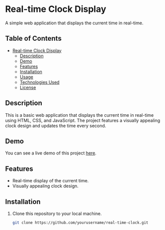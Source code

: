 # Real-time Clock Display

A simple web application that displays the current time in real-time.

## Table of Contents

- [Real-time Clock Display](#real-time-clock-display)
  - [Description](#description)
  - [Demo](#demo)
  - [Features](#features)
  - [Installation](#installation)
  - [Usage](#usage)
  - [Technologies Used](#technologies-used)
  - [License](#license)

## Description

This is a basic web application that displays the current time in real-time using HTML, CSS, and JavaScript. The project features a visually appealing clock design and updates the time every second.

## Demo

You can see a live demo of this project [here](link-to-demo).

## Features

- Real-time display of the current time.
- Visually appealing clock design.

## Installation

1. Clone this repository to your local machine.

   ```bash
   git clone https://github.com/yourusername/real-time-clock.git
